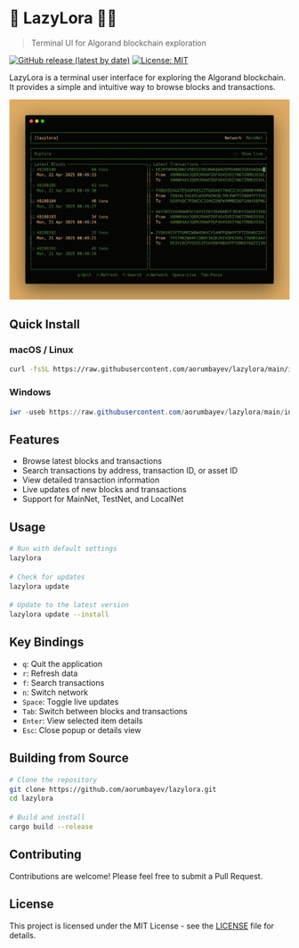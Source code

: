 # 🔎 LazyLora ⛓️‍💥

> Terminal UI for Algorand blockchain exploration

[![GitHub release (latest by date)](https://img.shields.io/github/v/release/aorumbayev/lazylora)](https://github.com/aorumbayev/lazylora/releases/latest)
[![License: MIT](https://img.shields.io/badge/License-MIT-yellow.svg)](https://opensource.org/licenses/MIT)

LazyLora is a terminal user interface for exploring the Algorand blockchain. It provides a simple and intuitive way to browse blocks and transactions.

![LazyLora Screenshot](assets/lazylora.png)

## Quick Install

### macOS / Linux

```bash
curl -fsSL https://raw.githubusercontent.com/aorumbayev/lazylora/main/install.sh | bash
```

### Windows

```powershell
iwr -useb https://raw.githubusercontent.com/aorumbayev/lazylora/main/install.ps1 | iex
```

## Features

-   Browse latest blocks and transactions
-   Search transactions by address, transaction ID, or asset ID
-   View detailed transaction information
-   Live updates of new blocks and transactions
-   Support for MainNet, TestNet, and LocalNet

## Usage

```bash
# Run with default settings
lazylora

# Check for updates
lazylora update

# Update to the latest version
lazylora update --install
```

## Key Bindings

-   `q`: Quit the application
-   `r`: Refresh data
-   `f`: Search transactions
-   `n`: Switch network
-   `Space`: Toggle live updates
-   `Tab`: Switch between blocks and transactions
-   `Enter`: View selected item details
-   `Esc`: Close popup or details view

## Building from Source

```bash
# Clone the repository
git clone https://github.com/aorumbayev/lazylora.git
cd lazylora

# Build and install
cargo build --release
```

## Contributing

Contributions are welcome! Please feel free to submit a Pull Request.

## License

This project is licensed under the MIT License - see the [LICENSE](LICENSE) file for details.
